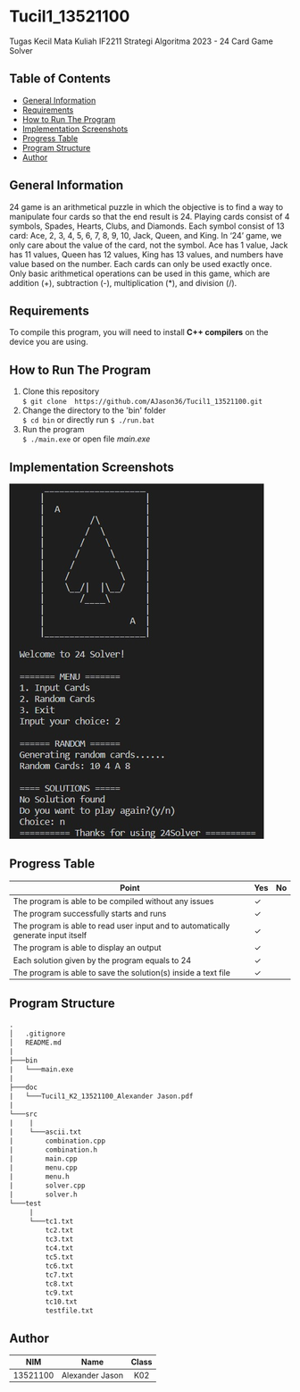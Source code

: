 # Tucil1_13521100
Tugas Kecil Mata Kuliah IF2211 Strategi Algoritma 2023 - 24 Card Game Solver

## **Table of Contents**
* [General Information](#general-information)
* [Requirements](#requirements)
* [How to Run The Program](#how-to-run-the-program)
* [Implementation Screenshots](#implementation-screenshots)
* [Progress Table](#progress-table)
* [Program Structure](#folders-and-files-description)
* [Author](#author)

## **General Information**
24 game is an arithmetical puzzle in which the objective is to find a way to manipulate four cards so that the end result is 24. Playing cards consist of 4 symbols, Spades, Hearts, Clubs, and Diamonds. Each symbol consist of 13 card: Ace, 2, 3, 4, 5, 6, 7, 8, 9, 10, Jack, Queen, and King. In ‘24’ game, we only care
about the value of the card, not the symbol. Ace has 1 value,
Jack has 11 values, Queen has 12 values, King has 13 values,
and numbers have value based on the number. Each cards can only be used exactly once. Only basic arithmetical operations can be used in this game, which are addition (+), subtraction (-), multiplication (*), and division (/). 

## **Requirements**
To compile this program, you will need to install **C++ compilers** on the device you are using.

## **How to Run The Program**
1. Clone this repository <br>
`$ git clone  https://github.com/AJason36/Tucil1_13521100.git`
2. Change the directory to the 'bin' folder <br>
`$ cd bin` or directly run  `$ ./run.bat`
3. Run the program <br>
`$ ./main.exe` or open file *main.exe*

## **Implementation Screenshots**

<img src="home.jpg"> 

## **Progress Table**

| Point | Yes | No |
|-----|-----|------|
|The program is able to be compiled without any issues| &check; |   |
|The program successfully starts and runs | &check;   |  |
|The program is able to read user input and to automatically generate input itself | &check;  |  |
|The program is able to display an output | &check;  |  |
|Each solution given by the program equals to 24 | &check;  |  |
|The program is able to save the solution(s) inside a text file| &check;  |  |


## **Program Structure**
```
.
│   .gitignore
│   README.md
|
├───bin
|   └───main.exe
|
├───doc
|   └───Tucil1_K2_13521100_Alexander Jason.pdf
|
└───src
|    |
|    └───ascii.txt
|        combination.cpp
|        combination.h
|        main.cpp
|        menu.cpp
|        menu.h
|        solver.cpp
|        solver.h
└───test
     |
     └───tc1.txt
         tc2.txt
         tc3.txt
         tc4.txt
         tc5.txt
         tc6.txt
         tc7.txt
         tc8.txt
         tc9.txt
         tc10.txt
         testfile.txt
```

## **Author**

| **NIM**  |       **Name**        | **Class**  |       
| :------: | :-------------------: | :------:   | 
| 13521100 |    Alexander Jason    | K02



